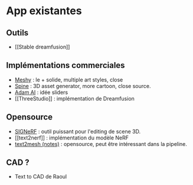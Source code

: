 # App existantes
## Outils
- [[Stable dreamfusion]]

## Implémentations commerciales
- [Meshy](https://www.meshy.ai/?noRedirect=true) : le + solide, multiple art styles, close
- [Spine](https://spline.design/) : 3D asset generator, more cartoon, close source.
- [Adam AI](https://www.makewithadam.com/) : idée sliders
- [[ThreeStudio]] : implémentation de Dreamfusion

## Opensource
- [SIGNeRF](https://github.com/cgtuebingen/SIGNeRF) : outil puissant pour l'editing de scene 3D. 
- [[text2nerf]] : implémentation du modèle NeRF
- [text2mesh (notes)](text2mesh.md) : opensource, peut être intéressant dans la pipeline. 

## CAD ?
- Text to CAD de Raoul